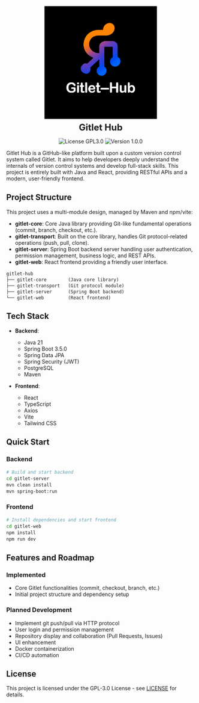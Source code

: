 <div align="center">
    <img src="assets/gitlethub-logo.png" width="300" style="margin-bottom: 5px;" />
    <h1 style="margin: 0; padding: 0; font-size: 24px;">Gitlet Hub</h1>
</div>

<p align="center">
  <img src="https://img.shields.io/badge/license-GPL3.0-green.svg" alt="License GPL3.0">
  <img src="https://img.shields.io/badge/version-1.0.0-blue.svg" alt="Version 1.0.0">
</p>

Gitlet Hub is a GitHub-like platform built upon a custom version control system called Gitlet. It aims to help developers deeply understand the internals of version control systems and develop full-stack skills. This project is entirely built with Java and React, providing RESTful APIs and a modern, user-friendly frontend.

## Project Structure

This project uses a multi-module design, managed by Maven and npm/vite:

* **gitlet-core**: Core Java library providing Git-like fundamental operations (commit, branch, checkout, etc.).
* **gitlet-transport**: Built on the core library, handles Git protocol-related operations (push, pull, clone).
* **gitlet-server**: Spring Boot backend server handling user authentication, permission management, business logic, and REST APIs.
* **gitlet-web**: React frontend providing a friendly user interface.

```
gitlet-hub
├── gitlet-core        (Java core library)
├── gitlet-transport   (Git protocol module)
├── gitlet-server      (Spring Boot backend)
└── gitlet-web         (React frontend)
```

## Tech Stack

* **Backend**:

    * Java 21
    * Spring Boot 3.5.0
    * Spring Data JPA
    * Spring Security (JWT)
    * PostgreSQL
    * Maven

* **Frontend**:

    * React
    * TypeScript
    * Axios
    * Vite
    * Tailwind CSS

## Quick Start

### Backend

```bash
# Build and start backend
cd gitlet-server
mvn clean install
mvn spring-boot:run
```

### Frontend

```bash
# Install dependencies and start frontend
cd gitlet-web
npm install
npm run dev
```

## Features and Roadmap

### Implemented

* Core Gitlet functionalities (commit, checkout, branch, etc.)
* Initial project structure and dependency setup

### Planned Development

* Implement git push/pull via HTTP protocol
* User login and permission management
* Repository display and collaboration (Pull Requests, Issues)
* UI enhancement
* Docker containerization
* CI/CD automation

## License

This project is licensed under the GPL-3.0 License - see [LICENSE](LICENSE) for details.

